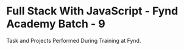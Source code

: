 
# Full Stack With JavaScript - Fynd Academy Batch - 9

Task and Projects Performed During Training at Fynd.
